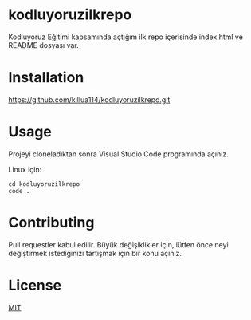 # kodluyoruzilkrepo

Kodluyoruz Eğitimi kapsamında açtığım ilk repo içerisinde index.html ve README dosyası var.

# Installation
https://github.com/killua114/kodluyoruzilkrepo.git

# Usage
Projeyi cloneladıktan sonra Visual Studio Code programında açınız.

Linux için:
```
cd kodluyoruzilkrepo
code .
```
# Contributing
Pull requestler kabul edilir. Büyük değişiklikler için, lütfen önce neyi değiştirmek istediğinizi tartışmak için bir konu açınız.

# License
[MIT](https://choosealicense.com/licenses/mit/)